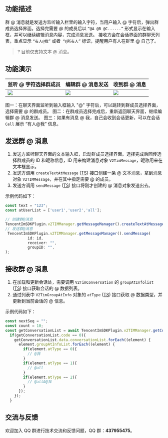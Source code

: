 ## 功能描述

群 @ 消息就是发送方监听输入栏里的输入字符，当用户输入 @ 字符后，弹出群成员选择界面。选择完需要 @ 的成员后以 `“@A @B @C......”` 形式显示在输入框，并可以继续编辑消息内容，完成消息发送。
接收方会在会话界面的群聊天列表，重点显示 `“有人@我”` 或者` “@所有人”` 标识，提醒用户有人在群里 @ 自己了。

> ? 目前仅支持文本 @ 消息。

## 功能演示

| 监听 @ 字符选择群成员                                                    | 编辑群 @ 消息发送                                                        | 收到群 @ 消息                                                            |
| ------------------------------------------------------------------------ | ------------------------------------------------------------------------ | ------------------------------------------------------------------------ |
| ![](https://main.qcloudimg.com/raw/870063a7d732d5df29971609b39d4796.png) | ![](https://main.qcloudimg.com/raw/f4ace5e8b7d697be14c18c8b08de0b36.png) | ![](https://main.qcloudimg.com/raw/0291a12d3ce8edfb880dab2e4b9541c8.png) |

图一：在聊天界面监听到输入框输入 "@" 字符后，可以跳转到群成员选择界面，选择需要 @ 的群成员。
图二：在群成员选择完成后，重新返回聊天界面，继续编辑群 @ 消息发送。
图三：如果有消息 @ 我，自己会收到会话更新，可以在会话 `Cell` 展示 “有人@我” 信息。

## 发送群 @ 消息

1. 发送方监听聊天界面的文本输入框，启动群成员选择界面。选择完成后回传选择群成员的 ID 和昵称信息，ID 用来构建消息对象 `V2TimMessage`，昵称用来在文本框显示。
2. 发送方调用 `createTextAtMessage` ([TS](https://comm.qq.com/im-react-native-doc/classes/MessageManager__________.V2TIMMessageManager.html#createTextAtMessage)) 接口创建一条 @ 文本消息，拿到消息对象 `V2TIMMessage`，并在其中指定需要 @ 的成员。
3. 发送方调用 `sendMessage` ([TS](https://comm.qq.com/im-react-native-doc/classes/MessageManager__________.V2TIMMessageManager.html#sendMessage)) 接口将刚才创建的 @ 消息对象发送出去。

示例代码如下：

```javascript
const text = "123";
const atUserList = ['user1','user2','all'];

// 创建群@消息
TencentImSDKPlugin.v2TIMManager.getMessageManager().createTextAtMessage(text, atUserList);
// 发送群@消息
 TencentImSDKPlugin.v2TIMManager.getMessageManager().sendMessage(
          id: id,
          receiver: "",
          groupID: "",
);
```

## 接收群 @ 消息

1. 在加载和更新会话处，需要调用 `V2TimConversation` 的 `groupAtInfolist` ([TS](https://comm.qq.com/im-react-native-doc/interfaces/interface.V2TimConversation.html#groupAtInfoList)) 接口获取会话的 @ 数据列表。
2. 通过列表中 `V2TimGroupAtInfo` 对象的 `atType` ([TS](https://comm.qq.com/im-react-native-doc/interfaces/interface.V2TimGroupAtInfo.html#atType)) 接口获取 @ 数据类型，并更新到当前会话的 @ 信息。

示例代码如下：

```javascript
const nextSeq = "";
const count = 10;
const getConversationList = await TencentImSDKPlugin.v2TIMManager.getConversationManager().getConversationList(nextSeq, count);
  if(getConversationList.code == 0){
    getConversationList.data.conversationList.forEach((element) {
      element.groupAtInfoList.forEach((element) {
        if(element.atType == 0){
          // @我
        }
        if(element.atType == 1){
          // @all
        }
        if(element.atType == 2){
          // @all&@我
        }
      });
    });
  }
```

## 交流与反馈

欢迎加入 QQ 群进行技术交流和反馈问题，QQ 群：**437955475**。
